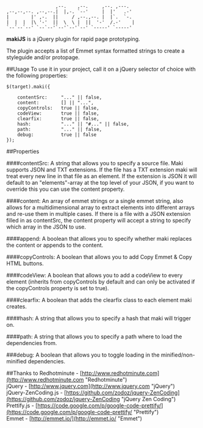 	                  ,--.    ,--.     ,--. ,---.   
	,--,--,--. ,--,--.|  |,-. `--'     |  |'   .-'  
	|        |' ,-.  ||     / ,--.,--. |  |`.  `-.  
	|  |  |  |\ '-'  ||  \  \ |  ||  '-'  /.-'    | 
	`--`--`--' `--`--'`--'`--'`--' `-----' `-----'  
                                                   

**makiJS** is a jQuery plugin for rapid page prototyping.

The plugin accepts a list of Emmet syntax formatted strings to create a styleguide and/or protopage. 

##Usage
To use it in your project, call it on a jQuery selector of choice with the following properties:

    $(target).maki({
    
    	contentSrc:		"..." || false,
		content:        [] || "...",          
		copyControls:   true || false,
		codeView:       true || false,
    	clearfix:       true || false,
    	hash:			"..." || "#..." || false,
    	path:			"..." || false,
    	debug:			true || false
	});

##Properties

####contentSrc:
A string that allows you to specify a source file. Maki supports JSON and TXT extensions. If the file has a TXT extension maki will treat every new line in that file as an element. If the extension is JSON it will default to an "elements"-array at the top level of your JSON, if you want to override this you can use the content property. 

####content:
An array of emmet strings or a single emmet string, also allows for a multidimensional array to extract elements into different arrays and re-use them in multiple cases. If there is a file with a JSON extension filled in as contentSrc, the content property will accept a string to specify which array in the JSON to use. 

####append:
A boolean that allows you to specify whether maki replaces the content or appends to the content.

####copyControls:
A boolean that allows you to add Copy Emmet & Copy HTML buttons.

####codeView: 
A boolean that allows you to add a codeView to every element (inherits from copyControls by default and can only be activated if the copyControls property is set to true).

####clearfix: 
A boolean that adds the clearfix class to each element maki creates.

####hash:
A string that allows you to specify a hash that maki will trigger on.

####path:
A string that allows you to specify a path where to load the dependencies from.

###debug:
A boolean that allows you to toggle loading in the minified/non-minified dependencies.

##Thanks to
Redhotminute - [http://www.redhotminute.com](http://www.redhotminute.com "Redhotminute")<br>
jQuery - [http://www.jquery.com](http://www.jquery.com "jQuery")<br>
jQuery-ZenCoding.js - [https://github.com/zodoz/jquery-ZenCoding](https://github.com/zodoz/jquery-ZenCoding "jQuery Zen Coding")<br>
Prettify.js - [https://code.google.com/p/google-code-prettify/](https://code.google.com/p/google-code-prettify/ "Prettify")<br>
Emmet - [http://emmet.io/](http://emmet.io/ "Emmet")

